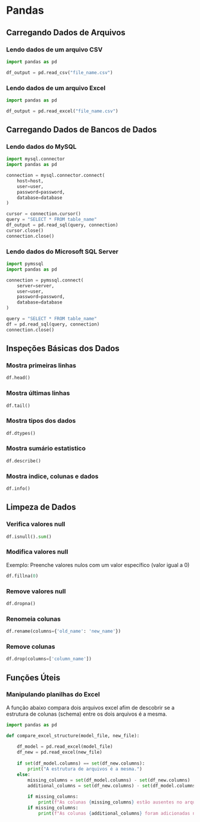 # Pandas

## Carregando Dados de Arquivos

### Lendo dados de um arquivo CSV

```python
import pandas as pd

df_output = pd.read_csv("file_name.csv")
```

### Lendo dados de um arquivo Excel

```python
import pandas as pd

df_output = pd.read_excel("file_name.csv")
```

## Carregando Dados de Bancos de Dados 

### Lendo dados do MySQL

```python
import mysql.connector
import pandas as pd

connection = mysql.connector.connect(
    host=host,
    user=user,
    password=password,
    database=database
)

cursor = connection.cursor()
query = "SELECT * FROM table_name"
df_output = pd.read_sql(query, connection)
cursor.close()
connection.close()
```

### Lendo dados do Microsoft SQL Server

```python
import pymssql
import pandas as pd

connection = pymssql.connect(
    server=server, 
    user=user, 
    password=password, 
    database=database
)

query = "SELECT * FROM table_name"
df = pd.read_sql(query, connection)
connection.close()

```

## Inspeções Básicas dos Dados

### Mostra primeiras linhas

```python
df.head()
```

### Mostra últimas linhas

```python
df.tail()
```

### Mostra tipos dos dados

```python
df.dtypes()
```

### Mostra sumário estatistico

```python
df.describe()
```

### Mostra indice, colunas e dados

```python
df.info()
```

## Limpeza de Dados

### Verifica valores null

```python
df.isnull().sum()
```

### Modifica valores null

Exemplo: Preenche valores nulos com um valor específico (valor igual a 0)

```python
df.fillna(0)
```

### Remove valores null

```python
df.dropna()
```

### Renomeia colunas

```python
df.rename(columns={'old_name': 'new_name'})
```

### Remove colunas

```python
df.drop(columns=['column_name'])
```

## Funções Úteis

### Manipulando planilhas do Excel

A função abaixo compara dois arquivos excel afim de descobrir se a estrutura de colunas (schema) entre os dois arquivos é a mesma.

```python
import pandas as pd

def compare_excel_structure(model_file, new_file):
    
    df_model = pd.read_excel(model_file)
    df_new = pd.read_excel(new_file)
    
    if set(df_model.columns) == set(df_new.columns):
        print("A estrutura de arquivos é a mesma.")
    else:
        missing_columns = set(df_model.columns) - set(df_new.columns)
        additional_columns = set(df_new.columns) - set(df_model.columns)
        
        if missing_columns:
            print(f"As colunas {missing_columns} estão ausentes no arquivo: ", new_file)
        if missing_columns:
            print(f"As colunas {additional_columns} foram adicionadas no novo arquivo: ", new_file)
    
```
